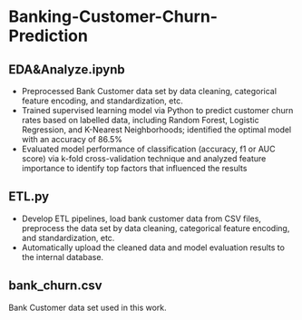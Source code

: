 # Banking-Customer-Churn-Prediction
## EDA&Analyze.ipynb
* Preprocessed Bank Customer data set by data cleaning, categorical feature encoding, and standardization, etc.
* Trained supervised learning model via Python to predict customer churn rates based on labelled data, including Random Forest, Logistic Regression, and K-Nearest Neighborhoods; identified the optimal model with an accuracy of 86.5%
* Evaluated model performance of classification (accuracy, f1 or AUC score) via k-fold cross-validation technique and analyzed feature importance to identify top factors that influenced the results
## ETL.py
* Develop ETL pipelines, load bank customer data from CSV files, preprocess the data set by data cleaning, categorical feature encoding, and standardization, etc.
* Automatically upload the cleaned data and model evaluation results to the internal database.
## bank_churn.csv
Bank Customer data set used in this work.


